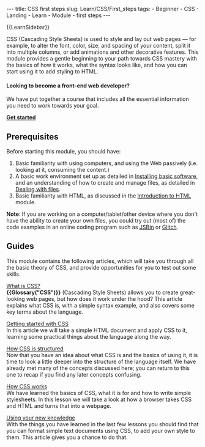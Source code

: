 --- title: CSS first steps slug: Learn/CSS/First\_steps tags: - Beginner - CSS - Landing - Learn - Module - first steps ---

{{LearnSidebar}}

CSS (Cascading Style Sheets) is used to style and lay out web pages — for example, to alter the font, color, size, and spacing of your content, split it into multiple columns, or add animations and other decorative features. This module provides a gentle beginning to your path towards CSS mastery with the basics of how it works, what the syntax looks like, and how you can start using it to add styling to HTML.

#### Looking to become a front-end web developer?

We have put together a course that includes all the essential information you need to work towards your goal.

[**Get started**](/en-US/docs/Learn/Front-end_web_developer)

Prerequisites
-------------

Before starting this module, you should have:

1.  Basic familiarity with using computers, and using the Web passively (i.e. looking at it, consuming the content.)
2.  A basic work environment set up as detailed in [Installing basic software](/en-US/docs/Learn/Getting_started_with_the_web/Installing_basic_software), and an understanding of how to create and manage files, as detailed in [Dealing with files](/en-US/docs/Learn/Getting_started_with_the_web/Dealing_with_files).
3.  Basic familiarity with HTML, as discussed in the [Introduction to HTML](/en-US/docs/Learn/HTML/Introduction_to_HTML) module.

**Note**: If you are working on a computer/tablet/other device where you don't have the ability to create your own files, you could try out (most of) the code examples in an online coding program such as [JSBin](https://jsbin.com/) or [Glitch](https://glitch.com/).

Guides
------

This module contains the following articles, which will take you through all the basic theory of CSS, and provide opportunities for you to test out some skills.

 [What is CSS?](/en-US/docs/Learn/CSS/First_steps/What_is_CSS)   
**{{Glossary("CSS")}}** (Cascading Style Sheets) allows you to create great-looking web pages, but how does it work under the hood? This article explains what CSS is, with a simple syntax example, and also covers some key terms about the language.

 [Getting started with CSS](/en-US/docs/Learn/CSS/First_steps/Getting_started)   
In this article we will take a simple HTML document and apply CSS to it, learning some practical things about the language along the way.

 [How CSS is structured](/en-US/docs/Learn/CSS/First_steps/How_CSS_is_structured)   
Now that you have an idea about what CSS is and the basics of using it, it is time to look a little deeper into the structure of the language itself. We have already met many of the concepts discussed here; you can return to this one to recap if you find any later concepts confusing.

 [How CSS works](/en-US/docs/Learn/CSS/First_steps/How_CSS_works)   
We have learned the basics of CSS, what it is for and how to write simple stylesheets. In this lesson we will take a look at how a browser takes CSS and HTML and turns that into a webpage.

 [Using your new knowledge](/en-US/docs/Learn/CSS/First_steps/Using_your_new_knowledge)   
With the things you have learned in the last few lessons you should find that you can format simple text documents using CSS, to add your own style to them. This article gives you a chance to do that.
